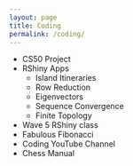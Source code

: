 ```yaml
---
layout: page
title: Coding
permalink: /coding/
---
```


- CS50 Project
- RShiny Apps
    - Island Itineraries
    - Row Reduction
    - Eigenvectors
    - Sequence Convergence
    - Finite Topology
- Wave 5 RShiny class
- Fabulous Fibonacci
- Coding YouTube Channel
- Chess Manual